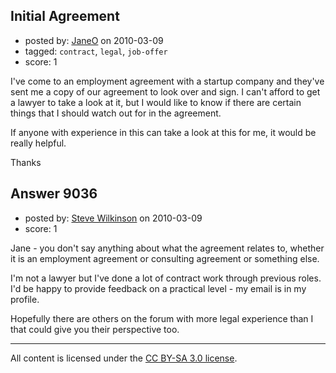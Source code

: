 ## Initial Agreement

- posted by: [JaneO](https://stackexchange.com/users/-1/2583-janeo) on 2010-03-09
- tagged: `contract`, `legal`, `job-offer`
- score: 1

I've come to an employment agreement with a startup company and they've sent me a copy of our agreement to look over and sign. I can't afford to get a lawyer to take a look at it, but I would like to know if there are certain things that I should watch out for in the agreement. 

If anyone with experience in this can take a look at this for me, it would be really helpful. 

Thanks


## Answer 9036

- posted by: [Steve Wilkinson](https://stackexchange.com/users/-1/2177-steve-wilkinson) on 2010-03-09
- score: 1

Jane - you don't say anything about what the agreement relates to, whether it is an employment agreement or consulting agreement or something else.

I'm not a lawyer but I've done a lot of contract work through previous roles.  I'd be happy to provide feedback on a practical level - my email is in my profile.

Hopefully there are others on the forum with more legal experience than I that could give you their perspective too.



---

All content is licensed under the [CC BY-SA 3.0 license](https://creativecommons.org/licenses/by-sa/3.0/).
